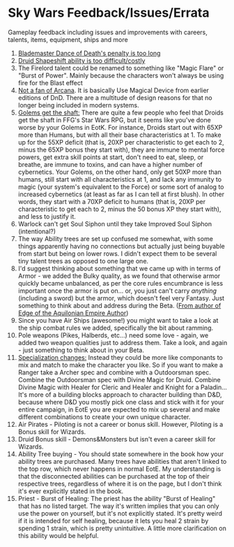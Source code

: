 # Sky Wars Feedback/Issues/Errata

Gameplay feedback including issues and improvements with careers, talents, items, equipment, ships and more


1. [Blademaster Dance of Death's penalty is too long](https://www.reddit.com/r/swrpg/comments/5jl3ol/sky_wars_edge_of_the_kingdom_a_free_120_page/dbh7bwk/)
2. [Druid Shapeshift ability is too difficult/costly](https://www.reddit.com/r/swrpg/comments/5jl3ol/sky_wars_edge_of_the_kingdom_a_free_120_page/dbha5tl/)
3. The Firelord talent could be renamed to something like "Magic Flare" or "Burst of Power". Mainly because the characters won't always be using fire for the Blast effect
4. [Not a fan of Arcana](https://www.reddit.com/r/skywarsrpg/comments/5jm51d/sky_wars_feedbackissueserrata/dbipd4f/). It is basically Use Magical Device from earlier editions of DnD. There are a multitude of design reasons for that no longer being included in modern systems.
5. [Golems get the shaft:](https://community.fantasyflightgames.com/topic/237571-sky-wars-edge-of-the-kingdom-a-free-120-page-fantasy-conversion/?p=2553708) There are quite a few people who feel that Droids get the shaft in FFG's Star Wars RPG, but it seems like you've done worse by your Golems in EotK. For instance, Droids start out with 65XP more than Humans, but with all their base characteristics at 1. To make up for the 55XP deficit (that is, 20XP per characteristic to get each to 2, minus the 65XP bonus they start with), they are immune to mental force powers, get extra skill points at start, don't need to eat, sleep, or breathe, are immune to toxins, and can have a higher number of cybernetics. Your Golems, on the other hand, only get 50XP more than humans, still start with all characteristics at 1, and lack any immunity to magic (your system's equivalent to the Force) or some sort of analog to increased cybernetics (at least as far as I can tell at first blush). In other words, they start with a 70XP deficit to humans (that is, 20XP per characteristic to get each to 2, minus the 50 bonus XP they start with), and less to justify it.
6. Warlock can't get Soul Siphon until they take Improved Soul Siphon (intentional?)
7. The way Ability trees are set up confused me somewhat, with some things apparently having no connections but actually just being buyable from start but being on lower rows. I didn't expect them to be several tiny talent trees as opposed to one large one.
8. I'd suggest thinking about something that we came up with in terms of Armor - we added the Bulky quality, as we found that otherwise armor quickly became unbalanced, as per the core rules encumbrance is less important once the armor is put on... or, you just can't carry *anything* (including a sword) but the armor, which doesn't feel very Fantasy. Just something to think about and address during the Beta. ([From author of Edge of the Aquilonian Empire Author](https://community.fantasyflightgames.com/topic/237571-sky-wars-edge-of-the-kingdom-a-free-120-page-fantasy-conversion/?p=2555717))
9. Since you have Air Ships (awesome!) you might want to take a look at the ship combat rules we added, specifically the bit about ramming.
10. Pole weapons (Pikes, Halberds, etc...) need some love - again, we added two weapon qualities just to address them. Take a look, and again - just something to think about in your Beta.
11. [Specialization changes:](https://community.fantasyflightgames.com/topic/237571-sky-wars-edge-of-the-kingdom-a-free-120-page-fantasy-conversion/?p=2558343) Instead they could be more like componants to mix and match to make the character you like.  So if you want to make a Ranger take a Archer spec and combine with a Outdoorsman spec.  Combine the Outdoorsman spec with Divine Magic for Druid.  Combine Divine Magic with Healer for Cleric and Healer and Knight for a Paladin...  It's more of a building blocks approach to character building than D&D, because where D&D you mostly pick one class and stick with it for your entire campaign, in EotE you are expected to mix up several and make different combinations to create your own unique character.
12. Air Pirates - Piloting is not a career or bonus skill. However, Piloting is a Bonus skill for Wizards.
13. Druid Bonus skill - Demons&Monsters but isn't even a career skill for Wizards.
14. Ability Tree buying - You should state somewhere in the book how your ability trees are purchased. Many trees have abilities that aren't linked to the top row, which never happens in normal EotE. My understanding is that the disconnected abilities can be purchased at the top of their respective trees, regardless of where it is on the page, but I don't think it's ever explicitly stated in the book.
15. Priest - Burst of Healing: The priest has the ability "Burst of Healing" that has no listed target. The way it's written implies that you can only use the power on yourself, but it's not explicitly stated. It's pretty weird if it is intended for self healing, because it lets you heal 2 strain by spending 1 strain, which is pretty unintuitive. A little more clarification on this ability would be helpful.
